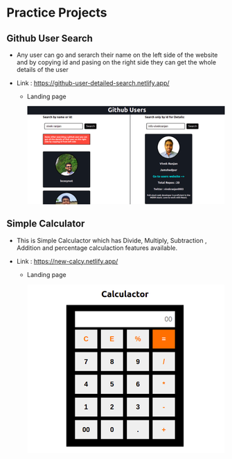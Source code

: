# Practice Projects

## Github User Search

- Any user can go and serarch their name on the left side of the website and by copying id and pasing on the
  right side they can get the whole details of the user

- Link : https://github-user-detailed-search.netlify.app/

  - Landing page

    ![Landing Page](/Screenshots/githubUser.png)
    
    
## Simple Calculator

- This is Simple Calculactor which has Divide, Multiply, Subtraction , Addition and percentage
  calculaction features available.
  
- Link : https://new-calcy.netlify.app/  
  
  - Landing page

    ![Landing Page](/Screenshots/calcy.png)
